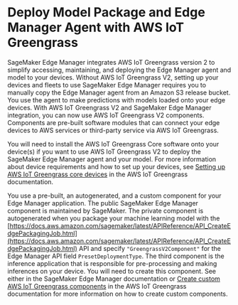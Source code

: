 # Deploy Model Package and Edge Manager Agent with AWS IoT Greengrass<a name="edge-greengrass"></a>

SageMaker Edge Manager integrates AWS IoT Greengrass version 2 to simplify accessing, maintaining, and deploying the Edge Manager agent and model to your devices\. Without AWS IoT Greengrass V2, setting up your devices and fleets to use SageMaker Edge Manager requires you to manually copy the Edge Manager agent from an Amazon S3 release bucket\. You use the agent to make predictions with models loaded onto your edge devices\. With AWS IoT Greengrass V2 and SageMaker Edge Manager integration, you can now use AWS IoT Greengrass V2 components\. Components are pre\-built software modules that can connect your edge devices to AWS services or third\-party service via AWS IoT Greengrass\.

You will need to install the AWS IoT Greengrass Core software onto your device\(s\) if you want to use AWS IoT Greengrass V2 to deploy the SageMaker Edge Manager agent and your model\. For more information about device requirements and how to set up your devices, see [Setting up AWS IoT Greengrass core devices](https://docs.aws.amazon.com/greengrass/v2/developerguide/setting-up.html) in the AWS IoT Greengrass documentation\.

You use a pre\-built, an autogenerated, and a custom component for your Edge Manager application\. The public SageMaker Edge Manager component is maintained by SageMaker\. The private component is autogenerated when you package your machine learning model with the [https://docs.aws.amazon.com/sagemaker/latest/APIReference/API_CreateEdgePackagingJob.html](https://docs.aws.amazon.com/sagemaker/latest/APIReference/API_CreateEdgePackagingJob.html) API and specify `"GreengrassV2Component"` for the Edge Manager API field `PresetDeploymentType`\. The third component is the inference application that is responsible for pre\-processing and making inferences on your device\. You will need to create this component\. See either [](edge-greengrass-custom-component.md#edge-greengrass-create-custom-component-how) in the SageMaker Edge Manager documentation or [Create custom AWS IoT Greengrass components](https://docs.aws.amazon.com/greengrass/v2/developerguide/create-components.html) in the AWS IoT Greengrass documentation for more information on how to create custom components\.